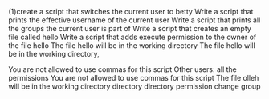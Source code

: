 (1)create a script that switches the current user to betty 
Write a script that prints the effective username of the current user 
Write a script that prints all the groups the current user is part of
 Write a script that creates an empty file called hello
 Write a script that adds execute permission to the owner of the file hello
 The file hello will be in the working directory
The file hello will be in the working directory,

You are not allowed to use commas for this script
Other users: all the permissions
You are not allowed to use commas for this script
The file olleh will be in the working directory
directory
 directory permission
 change group
